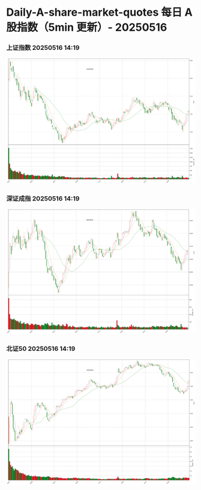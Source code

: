 
# Daily-A-share-market-quotes 每日 A 股指数（5min 更新）- 20250516

### 上证指数 20250516 14:19
![](./fig/2025/5/20250516-sh000001.png)

### 深证成指 20250516 14:19
![](./fig/2025/5/20250516-sz399001.png)

### 北证50 20250516 14:19
![](./fig/2025/5/20250516-bj899050.png)
